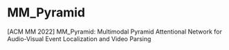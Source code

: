 # MM_Pyramid
[ACM MM 2022] MM_Pyramid: Multimodal Pyramid Attentional Network for Audio-Visual Event Localization and Video Parsing
